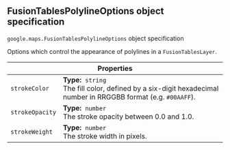 <h2 id="FusionTablesPolylineOptions">
FusionTablesPolylineOptions
object specification
</h2><p>
<code><span itemprop="path">google.maps</span>.<span itemprop="name">FusionTablesPolylineOptions</span></code>
object specification
</p><p>Options which control the appearance of polylines in a <code>FusionTablesLayer</code>.</p><table class="properties responsive" summary="object FusionTablesPolylineOptions - Properties">
<thead>
<tr><th colspan="2">Properties</th>
</tr></thead>
<tbody>
<tr>
<td><code>strokeColor</code></td>
<td><div><strong>Type:</strong>&nbsp; <code>string</code></div>
<div class="desc">The fill color, defined by a six-digit hexadecimal number in RRGGBB format (e.g. <code>#00AAFF</code>).</div></td>
</tr>
<tr>
<td><code>strokeOpacity</code></td>
<td><div><strong>Type:</strong>&nbsp; <code>number</code></div>
<div class="desc">The stroke opacity between 0.0 and 1.0.</div></td>
</tr>
<tr>
<td><code>strokeWeight</code></td>
<td><div><strong>Type:</strong>&nbsp; <code>number</code></div>
<div class="desc">The stroke width in pixels.</div></td>
</tr>
</tbody>
</table>